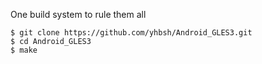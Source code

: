 One build system to rule them all

```
$ git clone https://github.com/yhbsh/Android_GLES3.git
$ cd Android_GLES3
$ make
```
